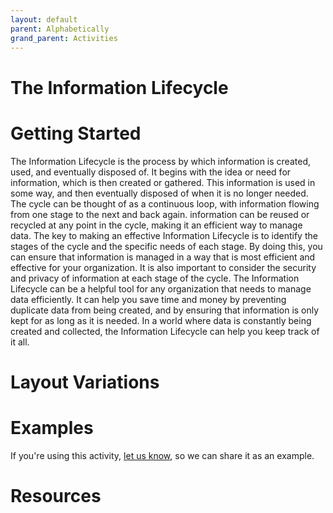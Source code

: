 ```yaml
---
layout: default
parent: Alphabetically
grand_parent: Activities
---
```


# The Information Lifecycle

# Getting Started

The Information Lifecycle is the process by which information is created, used, and eventually disposed of. It begins with the idea or need for information, which is then created or gathered. This information is used in some way, and then eventually disposed of when it is no longer needed. The cycle can be thought of as a continuous loop, with information flowing from one stage to the next and back again. information can be reused or recycled at any point in the cycle, making it an efficient way to manage data. The key to making an effective Information Lifecycle is to identify the stages of the cycle and the specific needs of each stage. By doing this, you can ensure that information is managed in a way that is most efficient and effective for your organization. It is also important to consider the security and privacy of information at each stage of the cycle. The Information Lifecycle can be a helpful tool for any organization that needs to manage data efficiently. It can help you save time and money by preventing duplicate data from being created, and by ensuring that information is only kept for as long as it is needed. In a world where data is constantly being created and collected, the Information Lifecycle can help you keep track of it all.

# Layout Variations
# Examples
If you're using this activity, [let us know](https://github.com/Standards-and-Practices/structured-rapid-development/issues/new?assignees=&labels=documentation&template=example-submission.md&title=Example+of+%5Byour+pattern+here%5D), so we can share it as an example.
# Resources